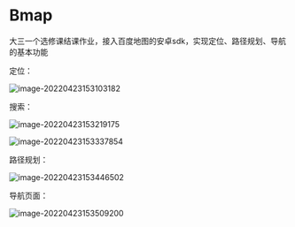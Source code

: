 # Bmap
大三一个选修课结课作业，接入百度地图的安卓sdk，实现定位、路径规划、导航的基本功能

定位：

![image-20220423153103182](https://cdn.jsdelivr.net/gh/ruoli6/images/blog/image-20220423153103182.png)

搜索：

![image-20220423153219175](https://cdn.jsdelivr.net/gh/ruoli6/images/blog/image-20220423153219175.png)

![image-20220423153337854](https://cdn.jsdelivr.net/gh/ruoli6/images/blog/image-20220423153337854.png)

路径规划：

![image-20220423153446502](https://cdn.jsdelivr.net/gh/ruoli6/images/blog/image-20220423153446502.png)

导航页面：

![image-20220423153509200](https://cdn.jsdelivr.net/gh/ruoli6/images/blog/image-20220423153509200.png)
